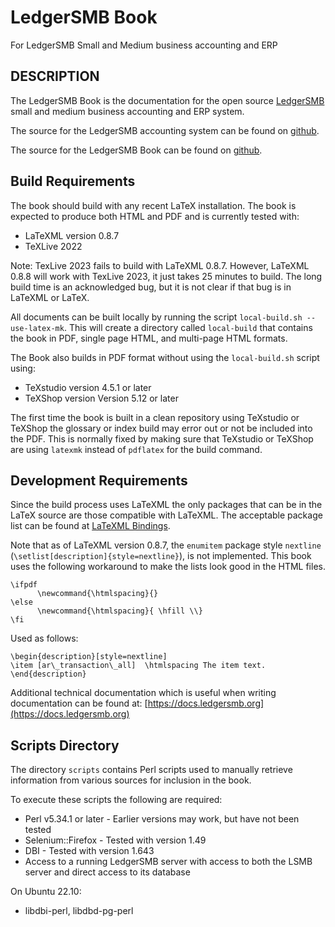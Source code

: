 # LedgerSMB Book

For LedgerSMB Small and Medium business accounting and ERP

## DESCRIPTION

The LedgerSMB Book is the documentation for the open source [LedgerSMB](https://ledgersmb.org) small and medium business accounting and ERP system.

The source for the LedgerSMB accounting system can be found on [github](https://github.com/ledgersmb/LedgerSMB).

The source for the LedgerSMB Book can be found on [github](https://github.com/ehuelsmann/ledgersmb-book).

## Build Requirements

The book should build with any recent LaTeX installation. The book is expected to produce both HTML and PDF and is currently tested with:

* LaTeXML version 0.8.7
* TeXLive 2022

Note: TexLive 2023 fails to build with LaTeXML 0.8.7.  However, LaTeXML 0.8.8 will work with TexLive 2023, it just takes 25 minutes to build. The long build time is an acknowledged bug, but it is not clear if that bug is in LaTeXML or LaTeX.

All documents can be built locally by running the script `local-build.sh --use-latex-mk`. This will create a directory called `local-build` that contains the book in PDF, single page HTML, and multi-page HTML formats.

The Book also builds in PDF format without using the `local-build.sh` script using: 

* TeXstudio version 4.5.1 or later
* TeXShop version Version 5.12 or later

The first time the book is built in a clean repository using TeXstudio or TeXShop the glossary or index build may error out or not be included into the PDF. This is normally fixed by making sure that TeXstudio or TeXShop are using `latexmk` instead of `pdflatex` for the build command.

## Development Requirements

Since the build process uses LaTeXML the only packages that can be in the LaTeX source are those compatible with LaTeXML.  The acceptable package list can be found at [LaTeXML Bindings](https://math.nist.gov/~BMiller/LaTeXML/manual/included.bindings/).

Note that as of LaTeXML version 0.8.7, the `enumitem` package style `nextline`  (`\setlist[description]{style=nextline}`), is not implemented. This book uses the following workaround to make the lists look good in the HTML files.

```
\ifpdf
      \newcommand{\htmlspacing}{}
\else
      \newcommand{\htmlspacing}{ \hfill \\}
\fi
```
Used as follows:

```
\begin{description}[style=nextline]
\item [ar\_transaction\_all]  \htmlspacing The item text.
\end{description}
```

Additional technical documentation which is useful when writing documentation can be found at:
[https://docs.ledgersmb.org](https://docs.ledgersmb.org)

## Scripts Directory

The directory `scripts` contains Perl scripts used to manually retrieve information from various sources for inclusion in the book.

To execute these scripts the following are required:

* Perl v5.34.1 or later - Earlier versions may work, but have not been tested
* Selenium::Firefox - Tested with version 1.49
* DBI - Tested with version 1.643 
* Access to a running LedgerSMB server with access to both the LSMB server and direct access to its database

On Ubuntu 22.10:

* libdbi-perl, libdbd-pg-perl
